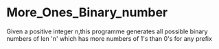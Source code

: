 # More_Ones_Binary_number
 Given a positive integer n,this programme generates all possible binary numbers of len 'n' which has more numbers of 1's than 0's for any prefix

